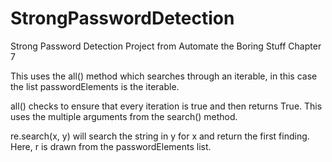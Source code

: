 # StrongPasswordDetection
 Strong Password Detection Project from Automate the Boring Stuff Chapter 7
 
This uses the all() method which searches through an iterable, in this case the list passwordElements is the iterable.

all() checks to ensure that every iteration is true and then returns True.  This uses the multiple arguments from the search() method.

re.search(x, y) will search the string in y for x and return the first finding.  Here, r is drawn from the passwordElements list.
